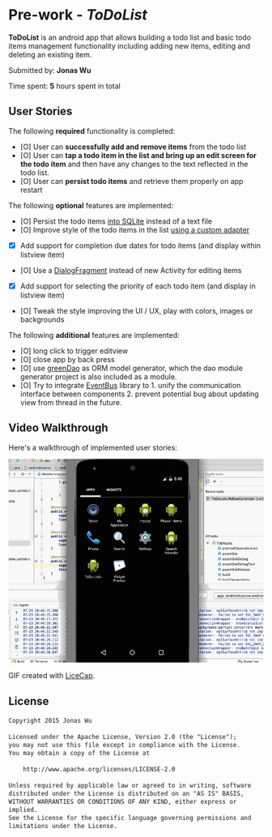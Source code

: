 # Pre-work - *ToDoList*

**ToDoList** is an android app that allows building a todo list and basic todo items management functionality including adding new items, editing and deleting an existing item.

Submitted by: **Jonas Wu**

Time spent: **5** hours spent in total

## User Stories

The following **required** functionality is completed:

* [O] User can **successfully add and remove items** from the todo list
* [O] User can **tap a todo item in the list and bring up an edit screen for the todo item** and then have any changes to the text reflected in the todo list.
* [O] User can **persist todo items** and retrieve them properly on app restart

The following **optional** features are implemented:

* [O] Persist the todo items [into SQLite](http://guides.codepath.com/android/Persisting-Data-to-the-Device#sqlite) instead of a text file
* [O] Improve style of the todo items in the list [using a custom adapter](http://guides.codepath.com/android/Using-an-ArrayAdapter-with-ListView)
* [X] Add support for completion due dates for todo items (and display within listview item)
* [O] Use a [DialogFragment](http://guides.codepath.com/android/Using-DialogFragment) instead of new Activity for editing items
* [X] Add support for selecting the priority of each todo item (and display in listview item)
* [O] Tweak the style improving the UI / UX, play with colors, images or backgrounds

The following **additional** features are implemented:
* [O] long click to trigger editview
* [O] close app by back press
* [O] use [greenDao](http://greendao-orm.com/) as ORM model generator, which the dao module generator project is also included as a module.
* [O] Try to integrate [EventBus](http://greenrobot.github.io/EventBus/) library to
         1. unify the communication interface between components
         2. prevent potential bug about updating view from thread in the future.


## Video Walkthrough

Here's a walkthrough of implemented user stories:

![Video Walkthrough](demo.gif)

GIF created with [LiceCap](http://www.cockos.com/licecap/).



## License

    Copyright 2015 Jonas Wu

    Licensed under the Apache License, Version 2.0 (the "License");
    you may not use this file except in compliance with the License.
    You may obtain a copy of the License at

        http://www.apache.org/licenses/LICENSE-2.0

    Unless required by applicable law or agreed to in writing, software
    distributed under the License is distributed on an "AS IS" BASIS,
    WITHOUT WARRANTIES OR CONDITIONS OF ANY KIND, either express or implied.
    See the License for the specific language governing permissions and
    limitations under the License.
